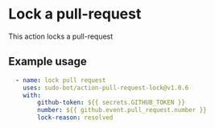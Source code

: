 # Lock a pull-request

This action locks a pull-request

## Example usage

```yml
  - name: lock pull request
    uses: sudo-bot/action-pull-request-lock@v1.0.6
    with:
        github-token: ${{ secrets.GITHUB_TOKEN }}
        number: ${{ github.event.pull_request.number }}
        lock-reason: resolved
```
